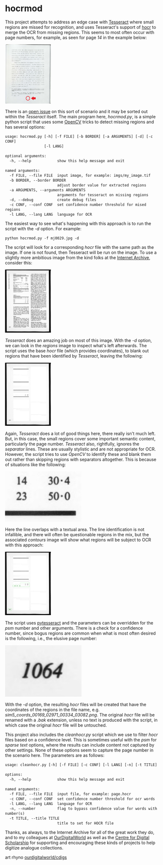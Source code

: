 hocrmod
=======

This project attempts to address an edge case with [Tesseract](https://github.com/tesseract-ocr/tesseract) where small
regions are missed for recognition, and uses Tesseract's support of [hocr](https://en.wikipedia.org/wiki/HOCR) to merge 
the OCR from missing regions. This seems to most often occur with page numbers, for example, as seen for page _14_ in the 
example below:

<img src="https://github.com/OurDigitalWorld/hocrmod/blob/main/misc/mj0029.jpg?raw=true" width="30%" height="30%">

There is an [open issue](https://github.com/tesseract-ocr/tesseract/issues/3446) on this sort of scenario and
it may be sorted out within the _Tesseract_ itself.  The main program here, _hocrmod.py_, is a simple python script that uses some
[OpenCV](https://opencv.org/) tricks to detect missing regions and has several options:

```
usage: hocrmod.py [-h] [-f FILE] [-b BORDER] [-a ARGUMENTS] [-d] [-c CONF]
                  [-l LANG]

optional arguments:
  -h, --help            show this help message and exit

named arguments:
  -f FILE, --file FILE  input image, for example: imgs/my_image.tif
  -b BORDER, --border BORDER
                        adjust border value for extracted regions
  -a ARGUMENTS, --arguments ARGUMENTS
                        arguments for tesseract on missing regions
  -d, --debug           create debug files
  -c CONF, --conf CONF  set confidence number threshold for mised regions
  -l LANG, --lang LANG  language for OCR
```

The easiest way to see what's happening with this approach is to run the script with the _-d_ option. For example:

```
python hocrmod.py -f mj0029.jpg -d
```

The script will look for a corresponding _hocr_ file with the same path as the image. If one is not found, then
Tesseract will be run on the image. To use a slightly more ambitious image from the kind folks at the
[Internet Archive](https://archive.org/), consider this:

<img src="https://github.com/OurDigitalWorld/hocrmod/blob/main/misc/sim5.jpg?raw=true" width="30%" height="30%">

_Tesseract_ does an amazing job on most of this image. With the _-d_ option, we can look in the _regions_ image
to inspect what's left afterwards. The script uses the base _hocr_ file (which provides coordinates), to blank out 
regions that have been identified by _Tesseract_, leaving the following:

<img src="https://github.com/OurDigitalWorld/hocrmod/blob/main/misc/sim5_regions.jpg?raw=true" width="30%" height="30%">

Again, _Tesseract_ does a lot of good things here, there really isn't much left. But, in this case, 
the small regions cover some important semantic content, particularly
the page number. _Tesseract_ also, rightfully, ignores the _separator_ lines. These are usually stylistic and 
are not appropriate for OCR. However, the script tries to use _OpenCV_ to identify these and blank them out rather
than skipping regions with separators altogether. This is because of situations like the following:

<img src="https://github.com/OurDigitalWorld/hocrmod/blob/main/misc/sim5_ex.jpg?raw=true" width="50%" height="50%">

Here the line overlaps with a textual area. The line identification is not infallible, and there will often be
questionable regions in the mix, but the associated
_contours_ image will show what regions will be subject to OCR with this approach:

<img src="https://github.com/OurDigitalWorld/hocrmod/blob/main/misc/sim5_contours.jpg?raw=true" width="30%" height="30%">

The script uses [pytesseract](https://pypi.org/project/pytesseract/) and the parameters 
can be overridden for the _psm_ number and other arguments. There is a check for a confidence number, since
bogus regions are common when what is most often desired is the following, i.e., 
the elusive page number:

<img src="https://github.com/OurDigitalWorld/hocrmod/blob/main/misc/sim5_coords_00169_02971_00334_03082.png?raw=true" width="50%" height="50%">

With the _-d_ option, the resulting _hocr_ files will be created that have the coordinates of the regions in the file name, e.g.
_sim5_coords_00169_02971_00334_03082.png_. The original _hocr_ file will be renamed with a _.bak_ extension, unless no text is 
produced with the script, in which case the original _hocr_ file will be untouched.

This project also includes the _cleanhocr.py_ script which we use to filter _hocr_ files based on a confidence level. This is
sometimes useful with the _psm_ for _sparse text_ options, where the results can include content not captured by other
settings. None of these options seem to capture the page number in the scenario here. The parameters are as follows:

```
usage: cleanhocr.py [-h] [-f FILE] [-c CONF] [-l LANG] [-n] [-t TITLE]

options:
  -h, --help            show this help message and exit

named arguments:
  -f FILE, --file FILE  input file, for example: page.hocr
  -c CONF, --conf CONF  set confidence number threshold for ocr words
  -l LANG, --lang LANG  language for OCR
  -n, --number          flag to bypass confidence value for words with number(s)
  -t TITLE, --title TITLE
                        title to set for HOCR file
```

Thanks, as always, to the Internet Archive for all of the great work they do,
and to my colleagues at [OurDigitalWorld](https://ourdigitalworld.net/) as well as the 
[Centre for Digital Scholarship](https://cdigs.uwindsor.ca/) for supporting
and encouraging these kinds of projects to help digitize analogue collections.

art rhyno [ourdigitalworld/cdigs](https://github.com/artunit)
